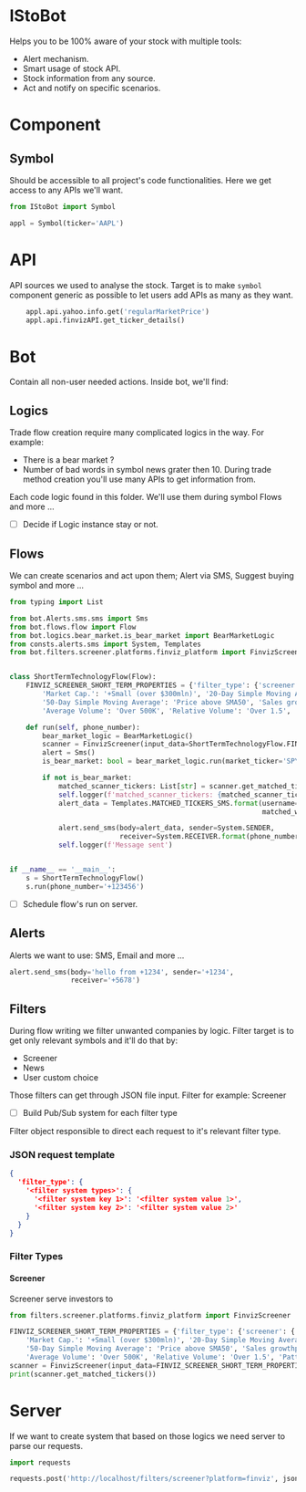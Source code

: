 # IStoBot

Helps you to be 100% aware of your stock with multiple tools:

* Alert mechanism.
* Smart usage of stock API.
* Stock information from any source.
* Act and notify on specific scenarios.

# Component

## Symbol

Should be accessible to all project's code functionalities. Here we get access to any APIs we'll want.

```python
from IStoBot import Symbol

appl = Symbol(ticker='AAPL')
```

# API

API sources we used to analyse the stock. Target is to make `symbol` component generic as possible to let users add APIs
as many as they want.

```python
    appl.api.yahoo.info.get('regularMarketPrice')
    appl.api.finvizAPI.get_ticker_details()
```

# Bot

Contain all non-user needed actions. Inside bot, we'll find:

## Logics

Trade flow creation require many complicated logics in the way.
For example:
- There is a bear market ?
- Number of bad words in symbol news grater then 10.
During trade method creation you'll use many APIs to get information from.

Each code logic found in this folder. We'll use them during symbol Flows and more ...
- [ ] Decide if Logic instance stay or not.
## Flows

We can create scenarios and act upon them; Alert via SMS, Suggest buying symbol and more ...

```python
from typing import List

from bot.Alerts.sms.sms import Sms
from bot.flows.flow import Flow
from bot.logics.bear_market.is_bear_market import BearMarketLogic
from consts.alerts.sms import System, Templates
from bot.filters.screener.platforms.finviz_platform import FinvizScreener


class ShortTermTechnologyFlow(Flow):
    FINVIZ_SCREENER_SHORT_TERM_PROPERTIES = {'filter_type': {'screener': {'screener_platform': 'FINVIZ', 'filters': {
        'Market Cap.': '+Small (over $300mln)', '20-Day Simple Moving Average': 'Price above SMA20',
        '50-Day Simple Moving Average': 'Price above SMA50', 'Sales growthpast 5 years': 'Over 10%',
        'Average Volume': 'Over 500K', 'Relative Volume': 'Over 1.5', 'Pattern': 'Horizontal S/R', 'Country': 'USA'}}}}

    def run(self, phone_number):
        bear_market_logic = BearMarketLogic()
        scanner = FinvizScreener(input_data=ShortTermTechnologyFlow.FINVIZ_SCREENER_SHORT_TERM_PROPERTIES)
        alert = Sms()
        is_bear_market: bool = bear_market_logic.run(market_ticker='SPY')

        if not is_bear_market:
            matched_scanner_tickers: List[str] = scanner.get_matched_tickers()
            self.logger(f'matched_scanner_tickers: {matched_scanner_tickers}')
            alert_data = Templates.MATCHED_TICKERS_SMS.format(username='Nave', filters=scanner.format_filters(),
                                                              matched_wanted_tickers=matched_scanner_tickers)

            alert.send_sms(body=alert_data, sender=System.SENDER,
                           receiver=System.RECEIVER.format(phone_number=phone_number))
            self.logger(f'Message sent')


if __name__ == '__main__':
    s = ShortTermTechnologyFlow()
    s.run(phone_number='+123456')
```

- [ ] Schedule flow's run on server.

## Alerts

Alerts we want to use: SMS, Email and more ...

```python
alert.send_sms(body='hello from +1234', sender='+1234',
               receiver='+5678')
```

## Filters

During flow writing we filter unwanted companies by logic. Filter target is to get only relevant symbols and it'll do
that by:

* Screener
* News
* User custom choice

Those filters can get through JSON file input. Filter for example: Screener

- [ ] Build Pub/Sub system for each filter type

Filter object responsible to direct each request to it's relevant filter type.

### JSON request template

```json
{
  'filter_type': {
    '<filter system types>': {
      '<filter system key 1>': '<filter system value 1>',
      '<filter system key 2>': '<filter system value 2>'
    }
  }
}
```

### Filter Types

#### Screener

Screener serve investors to

```python
from filters.screener.platforms.finviz_platform import FinvizScreener

FINVIZ_SCREENER_SHORT_TERM_PROPERTIES = {'filter_type': {'screener': {'screener_platform': 'FINVIZ', 'filters': {
    'Market Cap.': '+Small (over $300mln)', '20-Day Simple Moving Average': 'Price above SMA20',
    '50-Day Simple Moving Average': 'Price above SMA50', 'Sales growthpast 5 years': 'Over 10%',
    'Average Volume': 'Over 500K', 'Relative Volume': 'Over 1.5', 'Pattern': 'Horizontal S/R', 'Country': 'USA'}}}}
scanner = FinvizScreener(input_data=FINVIZ_SCREENER_SHORT_TERM_PROPERTIES)
print(scanner.get_matched_tickers())
```

# Server

If we want to create system that based on those logics we need server to parse our requests.

```python
import requests

requests.post('http://localhost/filters/screener?platform=finviz', json=FINVIZ_SCREENER_SHORT_TERM_PROPERTIES)
```
